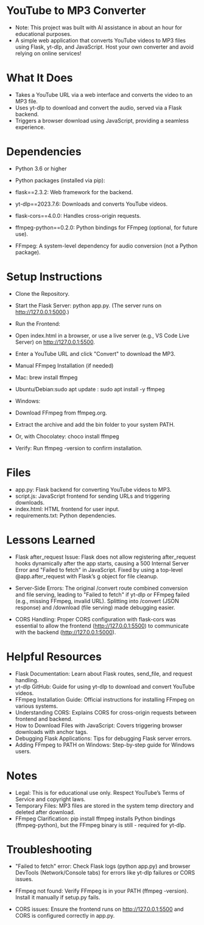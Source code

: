 # YouTube to MP3 Converter

- Note: This project was built with AI assistance in about an hour for educational purposes.
- A simple web application that converts YouTube videos to MP3 files using Flask, yt-dlp, and JavaScript. Host your own converter and avoid relying on online services!

# What It Does

- Takes a YouTube URL via a web interface and converts the video to an MP3 file.
- Uses yt-dlp to download and convert the audio, served via a Flask backend.
- Triggers a browser download using JavaScript, providing a seamless experience.

# Dependencies

- Python 3.6 or higher
- Python packages (installed via pip):
- flask==2.3.2: Web framework for the backend.
- yt-dlp==2023.7.6: Downloads and converts YouTube videos.
- flask-cors==4.0.0: Handles cross-origin requests.
- ffmpeg-python==0.2.0: Python bindings for FFmpeg (optional, for future use).

- FFmpeg: A system-level dependency for audio conversion (not a Python package).

# Setup Instructions

- Clone the Repository.


- Start the Flask Server: python app.py. (The server runs on http://127.0.0.1:5000.)

- Run the Frontend:

- Open index.html in a browser, or use a live server (e.g., VS Code Live Server) on http://127.0.0.1:5500.
- Enter a YouTube URL and click "Convert" to download the MP3.

- Manual FFmpeg Installation (if needed)
- Mac: brew install ffmpeg

- Ubuntu/Debian:sudo apt update : sudo apt install -y ffmpeg

- Windows:
- Download FFmpeg from ffmpeg.org.
- Extract the archive and add the bin folder to your system PATH.
- Or, with Chocolatey: choco install ffmpeg

- Verify: Run ffmpeg -version to confirm installation.

# Files

- app.py: Flask backend for converting YouTube videos to MP3.
- script.js: JavaScript frontend for sending URLs and triggering downloads.
- index.html: HTML frontend for user input.
- requirements.txt: Python dependencies.

# Lessons Learned

- Flask after_request Issue: Flask does not allow registering after_request hooks dynamically after the app starts, causing a 500 Internal Server Error and "Failed to fetch" in JavaScript. Fixed by using a top-level @app.after_request with Flask’s g object for file cleanup.

- Server-Side Errors: The original /convert route combined conversion and file serving, leading to "Failed to fetch" if yt-dlp or FFmpeg failed (e.g., missing FFmpeg, invalid URL). Splitting into /convert (JSON response) and /download (file serving) made debugging easier.

- CORS Handling: Proper CORS configuration with flask-cors was essential to allow the frontend (http://127.0.0.1:5500) to communicate with the backend (http://127.0.0.1:5000).

# Helpful Resources

- Flask Documentation: Learn about Flask routes, send_file, and request handling.
- yt-dlp GitHub: Guide for using yt-dlp to download and convert YouTube videos.
- FFmpeg Installation Guide: Official instructions for installing FFmpeg on various systems.
- Understanding CORS: Explains CORS for cross-origin requests between frontend and backend.
- How to Download Files with JavaScript: Covers triggering browser downloads with anchor tags.
- Debugging Flask Applications: Tips for debugging Flask server errors.
- Adding FFmpeg to PATH on Windows: Step-by-step guide for Windows users.

# Notes

- Legal: This is for educational use only. Respect YouTube’s Terms of Service and copyright laws.
- Temporary Files: MP3 files are stored in the system temp directory and deleted after download.
- FFmpeg Clarification: pip install ffmpeg installs Python bindings (ffmpeg-python), but the FFmpeg binary is still - required for yt-dlp.

# Troubleshooting

- "Failed to fetch" error: Check Flask logs (python app.py) and browser DevTools (Network/Console tabs) for errors like yt-dlp failures or CORS issues.

- FFmpeg not found: Verify FFmpeg is in your PATH (ffmpeg -version). Install it manually if setup.py fails.

- CORS issues: Ensure the frontend runs on http://127.0.0.1:5500 and CORS is configured correctly in app.py.
